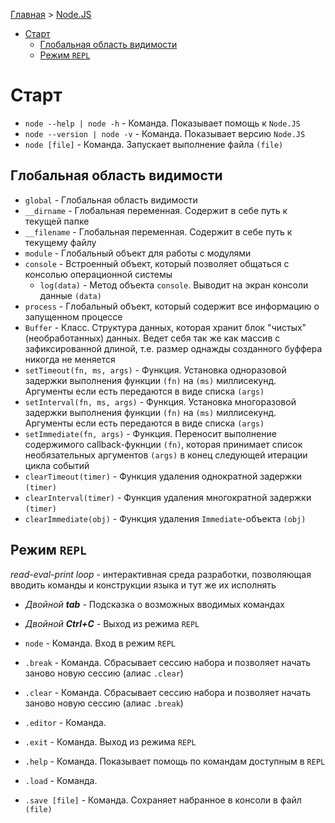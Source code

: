 [Главная](../../README.md#readme) > [Node.JS](../README.md#readme)

- [Старт](#%D1%81%D1%82%D0%B0%D1%80%D1%82)
  - [Глобальная область видимости](#%D0%B3%D0%BB%D0%BE%D0%B1%D0%B0%D0%BB%D1%8C%D0%BD%D0%B0%D1%8F-%D0%BE%D0%B1%D0%BB%D0%B0%D1%81%D1%82%D1%8C-%D0%B2%D0%B8%D0%B4%D0%B8%D0%BC%D0%BE%D1%81%D1%82%D0%B8)
  - [Режим `REPL`](#%D1%80%D0%B5%D0%B6%D0%B8%D0%BC-repl)

# Старт

* `node --help | node -h` - Команда. Показывает помощь к `Node.JS`
* `node --version | node -v` - Команда. Показывает версию `Node.JS`
* `node [file]` - Команда. Запускает выполнение файла `(file)`

## Глобальная область видимости

* `global` - Глобальная область видимости
* `__dirname` - Глобальная переменная. Содержит в себе путь к текущей папке
* `__filename` - Глобальная переменная. Содержит в себе путь к текущему файлу
* `module` - Глобальный объект для работы с модулями
* `console` - Встроенный объект, который позволяет общаться с консолью операционной системы
  * `log(data)` - Метод объекта `console`. Выводит на экран консоли данные `(data)`
* `process` - Глобальный объект, который содержит все информацию о запущенном процессе
* `Buffer` - Класс. Структура данных, которая хранит блок "чистых" (необработанных) данных. Ведет себя так же как массив с зафиксированной длиной, т.е. размер однажды созданного буффера никогда не меняется
* `setTimeout(fn, ms, args)` - Функция. Установка одноразовой задержки выполнения функции `(fn)` на `(ms)` миллисекунд. Аргументы если есть передаются в виде списка `(args)`
* `setInterval(fn, ms, args)` - Функция. Установка многоразовой задержки выполнения функции `(fn)` на `(ms)` миллисекунд. Аргументы если есть передаются в виде списка `(args)`
* `setImmediate(fn, args)` - Функция. Переносит выполнение содержимого callback-фукнции `(fn)`, которая принимает список необязательных аргументов `(args)` в конец следующей итерации цикла событий
* `clearTimeout(timer)` - Функция удаления однократной задержки `(timer)`
* `clearInterval(timer)` - Функция удаления многократной задержки `(timer)`
* `clearImmediate(obj)` - Функция удаления `Immediate`-объекта `(obj)`

## Режим `REPL`

*read-eval-print loop* - интерактивная среда разработки, позволяющая вводить команды и конструкции языка и тут же их исполнять

* *Двойной **tab*** - Подсказка о возможных вводимых командах
* *Двойной **Ctrl+C*** - Выход из режима `REPL`

* `node` - Команда. Вход в режим `REPL`
* `.break` - Команда. Сбрасывает сессию набора и позволяет начать заново новую сессию (алиас `.clear`)
* `.clear` - Команда. Сбрасывает сессию набора и позволяет начать заново новую сессию (алиас `.break`)
* `.editor` - Команда.
* `.exit` - Команда. Выход из режима `REPL`
* `.help` - Команда. Показывает помощь по командам доступным в `REPL`
* `.load` - Команда.
* `.save [file]` - Команда. Сохраняет набранное в консоли в файл `(file)`